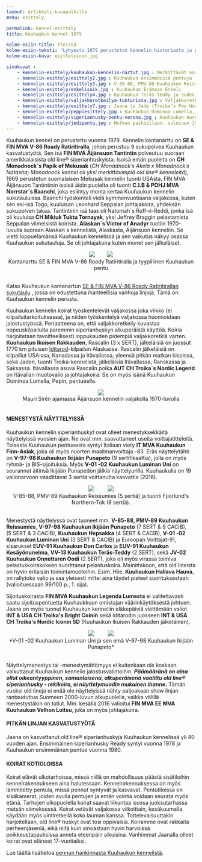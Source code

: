 ```yaml
---
layout: artikkeli-kuvapalkilla
menu: esittely

permalink: kennel-esittely
title: Kuuhaukun kennel 1979

kolme-esiin-title: Yleistä
kolme-esiin-teksti: "Lyhyesti 1979 perustetun kennelin historiasta ja perustietoja kennelin toiminnasta. Kuuhaukun koirat käytössä, näytössä ja kotioloissa."
kolme-esiin-kuva: esittelyicon.jpg

sivukuvat :
    - kennelin-esittely/kuuhaukun-kennelin-nartut.jpg : Merkittävät nartut Lumi, Rusty ja Enkeli
    - kennelin-esittely/esittely2.jpg : Kuuhaukun ensimmäisiä pentuja
    - kennelin-esittely/esittely3.jpg : V-85-88, PMV-89 Kuuhaukun Reissumies
    - kennelin-esittely/enkelisoik.jpg : Kuuhaukun Erämaan Enkeli
    - kennelin-esittely/esittely4.jpg : Kuuhaukun Teräs-Teddy ja Suden Saaga
    - kennelin-esittely/valjakkoretkeilya-tunturissa.jpg : Valjakkoretkeilyä tunturissa
    - kennelin-esittely/esittely7.jpg : Jaana ja Jade (Troika's Pow Wow)
    - kennelin-esittely/peppiesittely.jpg : Kuuhaukun Dominoa Lumella, Peppi
    - kennelin-esittely/siperianhusky-oentu-verona.jpg : Kuuhaukun Aurora Nocturne, Verona
    - kennelin-esittely/jedipentu.jpg : Hetken paikoillaan, suloinen Jedi-pentu
---
```

Kuuhaukun kennel on perustettu vuonna 1979. Kennelin kantanarttu on **SE & FIN MVA 
V-86 Roady Ratiritiralla**, johon perustuu 9 sukupolvea Kuuhaukun kasvatustyötä. Sen isä **FIN MVA Äijänsuon Tantintin** 
polveutuu suoraan amerikkalaisista 
old line® siperianhuskyista. Isoisä emän puolelta on **CH Monadnock´s Papik of Mekusak** 
(*CH Monadnock´s Akela x Monadnock´s Natasha; Monadnock kennel oli yksi merkittävimpiä old line® kenneleitä*), 
1969 perustetun suomalaisen Mekusak kennelin tuonti USAsta. 
FIN MVA Äijänsuon Tantintinin isoisä äidin puolelta oli tuonti **C.I.B & POHJ MVA Norrstar´s Baanchi**, joka 
esiintyy monta kertaa Kuuhaukun kennelin sukutauluissa. Baanchi työskenteli vielä kymmenvuotiaana valjakossa, 
kuten sen esi-isä Togo, kuuluisan Leonhard Seppalan johtajakoira, yhdeksän sukupolven takaa. Tantintinin isä 
taas oli Natomah´s Ruff-n-Reddi, jonka isä oli kuuluisa **CH Mikiuk Tuktu Tornayak**, yksi Jeffrey Braggin pelastamista 
Seppalan viimeisistä koirista. **Alaskan´s Victor of Anadyr** tuotiin 1970-luvulla suoraan Alaskan´s kennelistä, 
Alaskasta, Äijänsuon kenneliin. Se vietti loppuelämänsä Kuuhaukun kennelissä ja sen vaikutus näkyy osassa Kuuhaukun 
sukutauluja. Se oli johtajakoira kuten monet sen jälkeläiset.

<center>
<img src="../images/kennelin-esittely/kuuhaukun-kennelin-kantanarttu.jpg">&nbsp;&nbsp;&nbsp;&nbsp;
&nbsp;&nbsp;&nbsp;<img src="../images/kennelin-esittely/siperianhuskyn-pentu-vilkenvits.jpg"><br>
Kantanarttu SE & FIN MVA V-86 Roady Ratiritiralla ja tyypillinen Kuuhaukun pentu</center><br>

Katso Kuuhaukun kantanartun [SE & FIN MVA V-86 Roady Ratiritirallan sukutaulu](https://jalostus.kennelliitto.fi/frmKoira.aspx?RekNo=SF222344/78&R=270)
, jossa on edustettuna ihanteellisia vanhoja linjoja. Tämä on Kuuhaukun kennelin perusta.
					
Kuuhaukun kennelin koirat työskentelevät valjakossa joka viikko (ei kilpailuitarkoituksessa), ja 
niiden työskentelyä valjakossa huomioidaan jalostustyössä. Periaatteena on, että 
valjakkoretkeily kuvastaa nopeuskilpailuita paremmin siperianhuskyn alkuperäistä käyttöä. 
Koiria harjoitetaan tavoitteellisesti loppukauden pidempiä valjakkoretkiä varten.
**Kuuhaukun Ikuisen Rakkauden**, Rascalin (3 x SERT), jälkeläisiä on juossut 1770 km 
pituisen [Iditarod](iditarod)-kilpailun Alaskassa. Rascalin jälkeläisiä on kilpaillut USA:ssa, 
Kanadassa ja Itävallassa, yleensä pitkän matkan kisoissa, sekä Jaden, tuonti Troika-kennelistä, 
jälkeläisiä Itävallassa, Ranskassa ja Saksassa. Itävallassa asuva Rascalin poika 
**AUT CH Troika´s Nordic Legend** on Itävallan muotovalio ja johtajakoira. Se on myös 
isänä Kuuhaukun Dominoa Lumella, Pepin, pentueelle.

<center>
<img src="../images/kennelin-esittely/koiravaljakko.jpg"><br>
Mauri Sirén ajamassa Äijänsuon kennelin valjakolla 1970-luvulla
</center>
<br>


<h4>MENESTYSTÄ NÄYTTELYISSÄ</h4>

Kuuhaukun kennelin siperianhuskyt ovat olleet menestyksekkäitä näyttelyissä vuosien ajan. Ne ovat mm. saavuttaneet useita 
voittajatitteleitä. Toisesta Kuuhaukun pentueesta syntyi Italiaan viety **IT MVA Kuuhaukun Finn-Aslak**, joka 
oli myös nuorten maailmanvoittaja -83. Eräs näyttelytähti on **V-97-98 Kuuhaukun Ikijään Punapeto** (9 sertifikaattia), jolla on myös ryhmä- ja BIS-sijoituksia. 
Myös **V-01 -02 Kuuhaukun Luminan Uni** on seurannut äitinsä Ikijään Punapedon jälkiä näyttelyurilla. Kuuhaukulla on 19 valionarvoon vaadittavat
3 sertiä voittanutta kasvattia (2016). 

<center>
<img src="../images/kennelin-esittely/resu.jpg">
&nbsp;&nbsp;&nbsp;&nbsp;&nbsp;&nbsp;&nbsp;
<img src="../images/kennelin-esittely/dakota2.jpg"><br>
V-85-88, PMV-89 Kuuhaukun Reissumies (5 sertiä) ja tuonti Fjiorlund's Northern-Tok (8 sertiä).
</center>
<br>

Menestystä näyttelyssä ovat tuoneet mm. **V-85-88, PMV-89 Kuuhaukun Reissumies**, **V-97-98 Kuuhaukun Ikijään Punapeto** (7 SERT & 9 CACIB),  
(5 SERT & 3 CACIB), **Kuuhaukun Hepsakka** (4 SERT & CACIB), **V-01 -02 Kuuhaukun Luminan Uni** (3 SERT & CACIB) ja Euroopan Voittajat-91, 
sisarukset **EUV-91 Kuuhaukun Don Carlos** ja **EUV-91 Kuuhaukun Kesäyönunelma**, 
**VV-13 Kuuhaukun Teräs-Teddy** (2 SERT), sekä **JV-02 Kuuhaukun Onnettaren Oodi** (2 SERT), 
joka oli myös virassa toimiva pelastuskoirakokeen suorittanut pelastuskoira. Mainittakoon, 
että old lineista on hyvin erilaisiin toimintamuotoihin. Esim. Hile, **Kuuhaukun Hallava Hauva**, 
on rallytoko valio ja saa yleisesti miltei aina täydet pisteet suorituksestaan (valioituessaan 99/100 p., 1. sija).

Sijoituskoirasta **FIN MVA Kuuhaukun Legenda Lumesta** ei valitettavasti saatu sijoituspentuetta 
Kuuhaukkuun omistajan väärinkäytöksestä johtuen. Jaana on myös tuonut Kuuhaukun kenneliin eläkepäiviä 
viettämään valiot **INT & USA CH Troika's Bright Coinin** sekä Iditarodin juosseen **INT & USA CH Troika's 
Nordic Iconin SD** (Kuuhaukun Ikuisen Rakkauden jälkeläinen).

<center>
<img src="../images/kennelin-esittely/lumivoittaja.jpg">
&nbsp;&nbsp;&nbsp;&nbsp;&nbsp;&nbsp;&nbsp;
<img src="../images/kennelin-esittely/rustyvoittaja.jpg"><br>
*V-01 -02 Kuuhaukun Luminan Uni ja sen emä V-97-98 Kuuhaukun Ikijään Punapeto*
</center>
<br>

Näyttelymenestys tai -menestymättömyys ei kuitenkaan ole koskaan vaikuttanut Kuuhaukun kennelin jalostusvalintoihin.
***Päämääränä on aina ollut oikeantyyppinen, samanlaisena, alkuperäisenä vaalittu old line® siperianhusky - rekikoira, ei näyttelymuodin
mukainen ihanne.*** Tämän vuoksi old lineja ei enää ole näyttelyissä nähty paljoakaan show linjan rantauduttua Suomeen 2000-luvun
alkupuolella, vaikka välillä menestystäkin on tullut. Mm. kesällä 2016 valioitui **FIN MVA EE MVA Kuuhaukun Velhon Loitsu**, joka
on myös johtajakoira.


<h4>PITKÄN LINJAN KASVATUSTYÖTÄ</h4>

Jaana on kasvattanut old line® siperianhuskyja Kuuhaukun kennelissä yli 40 vuoden ajan. 
Ensimmäinen siperianhusky Ready syntyi vuonna 1978 ja Kuuhaukun ensimmäinen pentue vuonna 1980. 


<h4>KOIRAT KOTIOLOISSA</h4>

Koirat elävät ulkotarhoissa, missä niillä on mahdollisuus 
päästä sisätiloihin kennelrakennukseen aina halutessaan. Kennelrakennuksessa on myös 
lämmitetty pentula, missä pennut syntyvät ja kasvavat. Pentutiloissa on sisäkamerat, 
joiden avulla pentujen ja emän vointia voidaan seurata myös etänä. Tarhojen ulkopuolella 
koirat saavat liikuntaa isossa juoksutarhassa metsän siimeksessä. Koirat vetävät valjakossa 
viikoittain, kesäkuumalla käydään myös uintiretkellä koko lauman kanssa. Tottelevaisuuttakin 
harjoitellaan, old line® huskyt ovat tosi oppivaisia. Koiramme ovat rakkaita perheenjäseniä, 
eikä niitä kuin ainoastaan hyvin harvoissa poikkeustapauksissa anneta eteenpäin aikuisina. 
Vanhimmat Jaanalla olleet koirat ovat eläneet 17-vuotiaiksi.

Lue täältä lisätietoa [pennun hankinnasta Kuuhaukun kennelistä](siperianhusky-pennut).
